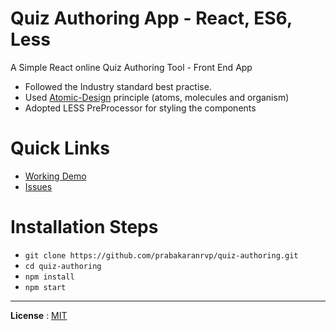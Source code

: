 # Quiz Authoring App - React, ES6, Less

A Simple React online Quiz Authoring Tool - Front End App

 - Followed the Industry standard best practise.
 - Used [Atomic-Design](https://medium.com/@yejodido/atomic-components-managing-dynamic-react-components-using-atomic-design-part-1-5f07451f261f) principle (atoms, molecules and organism)
 - Adopted LESS PreProcessor for styling the components

# Quick Links

 - [Working Demo](https://prabakaranrvp.github.io/quiz-authoring/build/)
 - [Issues](https://github.com/prabakaranrvp/quiz-authoring/issues)

# Installation Steps
 
 - `git clone https://github.com/prabakaranrvp/quiz-authoring.git`
 - `cd quiz-authoring`
 - `npm install`
 - `npm start`


---


  
 **License** : [MIT](https://github.com/prabakaranrvp/quiz-authoring/blob/master/LICENSE)
